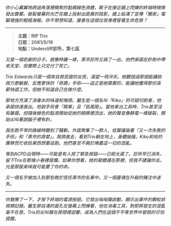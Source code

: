 _你小心翼翼地跨過角落裡積聚的黏稠綠色液體，靴子在接近牆上閃爍的終端時微微發出聲響。破裂螢幕的光芒在牆上投射出詭異的陰影，牆上貼滿了宣傳「獨家」電驅增強的粗糙海報。你不禁想知道，誰會在這個垃圾堆裡冒著生命危險？_

---

> **主題：RIP Trix**  
> **日期：2081/5/19**  
> **地點：Undercliff診所，第七區**

_又是一個悲劇的日子。就像時鐘一樣，黑市診所又搞了一出。他們承諾在針劑中帶來天堂，但實際上只交付了死亡。_

_Trix Edwards只是一個來自貧民窟的女孩，渴望一飛沖天。她聽說過那個能讓她視力更敏銳、反應更快的「奇蹟」手術——這正是她需要的，能讓她獲得那份高薪快遞工作。但她不知道自己在做什麼。_

_那地方充滿了消毒水的味道和悔恨。醫生是一個名叫「Kiko」的可疑切割者，他承諾快速進出。他說手術會「簡單」且「低風險」。當他拿出工具時，Trix甚至沒有皺眉。但隨後綠色的黏液開始從她的眼睛裡流出，她的聲音像靜電一樣破裂，開始尖叫著說腦子裡有針。_

_我在跑平常的路線時聽到了騷動。外面聚集了一群人，低聲議論著「又一次失敗的手術」和「黑市的貪婪」。我擠進去，看到Trix躺在地上，身體抽搐，Kiko和他的團隊慌忙收拾東西想要逃跑。他們甚至不屑於掩蓋這一切的混亂。_

_等到ACPD出現時——可能是有人按了緊急按鈕——已經太遲了。診所早已消失，留下Trix在那條小巷裡腐爛。如果你想看，她的屍體還在那裡，但我不建議你去。光是那股臭味就可能要了你的命。_

_又一個名字被加入到那些敢於信任黑市的名單中。又一個靈魂在升級的賭注中迷失。_

---

_你猶豫了一下，才按下終端的電源按鈕。它發出嗡嗡聲啟動，顯示出事件的顆粒狀視頻記錄。醫生那自滿的面孔在螢幕上閃爍著，他在消毒工具，對即將發生的混亂毫不在意。Trix的尖叫聲在房間裡迴響，成為人們在這個不平等世界中冒險的可怕提醒。_
